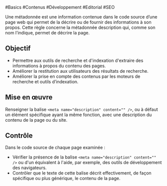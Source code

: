 
#Basics #Contenus #Développement #Editorial #SEO

Une métadonnée est une information contenue dans le code source d’une page web qui permet de la décrire ou de fournir des informations à son propos. Cette règle concerne la métadonnée description qui, comme son nom l’indique, permet de décrire la page.


## Objectif

* Permettre aux outils de recherche et d'indexation d'extraire des informations à propos du contenu des pages.
* Améliorer la restitution aux utilisateurs des résultats de recherche.
* Améliorer la prise en compte des contenus par les moteurs de recherche et outils d’indexation.

## Mise en œuvre

Renseigner la balise `<meta name="description" content="" />`, ou à défaut un élément spécifique ayant la même fonction, avec une description du contenu de la page ou du site.

## Contrôle

Dans le code source de chaque page examinée :

* Vérifier la présence de la balise `<meta name="description" content="" />` ou d'un équivalent à l'aide, par exemple, des outils de développement des navigateurs.
* Contrôler que le texte de cette balise décrit effectivement, de façon spécifique ou plus générique, le contenu de la page.

